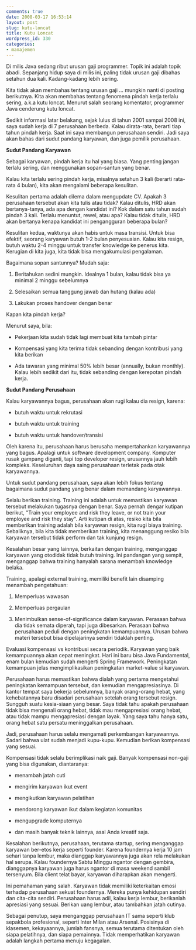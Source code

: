 ```yaml
---
comments: true
date: 2008-03-17 16:53:14
layout: post
slug: kutu-loncat
title: Kutu Loncat
wordpress_id: 330
categories:
- manajemen
---
```


Di milis Java sedang ribut urusan gaji programmer. Topik ini adalah topik abadi. Sepanjang hidup saya di milis ini, paling tidak urusan gaji dibahas setahun dua kali. Kadang-kadang lebih sering.

Kita tidak akan membahas tentang urusan gaji ... mungkin nanti di posting berikutnya. Kita akan membahas tentang fenomena pindah kerja terlalu sering, a.k.a kutu loncat. Menurut salah seorang komentator, programmer Java cenderung kutu loncat.

Sedikit informasi latar belakang, sejak lulus di tahun 2001 sampai 2008 ini, saya sudah kerja di 7 perusahaan berbeda. Kalau dirata-rata, berarti tiap tahun pindah kerja. Saat ini saya membangun perusahaan sendiri. Jadi saya akan bahas dari sudut pandang karyawan, dan juga pemilik perusahaan.

**Sudut Pandang Karyawan**

Sebagai karyawan, pindah kerja itu hal yang biasa. Yang penting jangan terlalu sering, dan menggunakan sopan-santun yang benar.

Kalau kita terlalu sering pindah kerja, misalnya setahun 3 kali (berarti rata-rata 4 bulan), kita akan mengalami beberapa kesulitan.

Kesulitan pertama adalah dilema dalam mengupdate CV. Apakah 3 perusahaan tersebut akan kita tulis atau tidak? Kalau ditulis, HRD akan bertanya-tanya, ada apa dengan kandidat ini? Kok dalam satu tahun sudah pindah 3 kali. Terlalu menuntut, rewel, atau apa?  Kalau tidak ditulis, HRD akan bertanya kenapa kandidat ini pengangguran beberapa bulan?

Kesulitan kedua, waktunya akan habis untuk masa transisi. Untuk bisa efektif, seorang karyawan butuh 1-2 bulan penyesuaian. Kalau kita resign, butuh waktu 2-4 minggu untuk transfer knowledge ke penerus kita. Kerugian di kita juga, kita tidak bisa mengakumulasi pengalaman.

Bagaimana sopan santunnya? Mudah saja:



	
  1. Beritahukan sedini mungkin. Idealnya 1 bulan, kalau tidak bisa ya minimal 2 minggu sebelumnya

	
  2. Selesaikan semua tanggung jawab dan hutang (kalau ada)

	
  3. Lakukan proses handover dengan benar


Kapan kita pindah kerja?

Menurut saya, bila:

	
  * Pekerjaan kita sudah tidak lagi membuat kita tambah pintar

	
  * Kompensasi yang kita terima tidak sebanding dengan kontribusi yang kita berikan

	
  * Ada tawaran yang minimal 50% lebih besar (annually, bukan monthly). Kalau lebih sedikit dari itu, tidak sebanding dengan kerepotan pindah kerja.


**Sudut Pandang Perusahaan**

Kalau karyawannya bagus, perusahaan akan rugi kalau dia resign, karena:



	
  * butuh waktu untuk rekrutasi

	
  * butuh waktu untuk training

	
  * butuh waktu untuk handover/transisi


Oleh karena itu, perusahaan harus berusaha mempertahankan karyawannya yang bagus. Apalagi untuk software development company. Komputer rusak gampang diganti, tapi top developer resign, urusannya jauh lebih kompleks. Keseluruhan daya saing perusahaan terletak pada otak karyawannya.

Untuk sudut pandang perusahaan, saya akan lebih fokus tentang bagaimana sudut pandang yang benar dalam memandang karyawannya.

Selalu berikan training. Training ini adalah untuk memastikan karyawan tersebut melakukan tugasnya dengan benar. Saya pernah dengar kutipan berikut, "Train your employee and risk they leave, or not train your employee and risk they stay". Arti kutipan di atas, resiko kita bila memberikan training adalah bila karyawan resign, kita rugi biaya training. Sebaliknya, bila kita tidak memberikan training, kita menanggung resiko bila karyawan tersebut tidak perform dan tak kunjung resign.

Kesalahan besar yang lainnya, berkaitan dengan training, menganggap karyawan yang otodidak tidak butuh training. Ini pandangan yang sempit, menganggap bahwa training hanyalah sarana menambah knowledge belaka.

Training, apalagi external training, memiliki benefit lain disamping menambah pengetahuan:

	
  1. Memperluas wawasan

	
  2. Memperluas pergaulan

	
  3. Menimbulkan sense-of-significance dalam karyawan. Perasaan bahwa dia tidak semata diperah, tapi juga dibesarkan. Perasaan bahwa perusahaan peduli dengan peningkatan kemampuannya. Urusan bahwa materi tersebut bisa dipelajarinya sendiri tidaklah penting.


Evaluasi kompensasi vs kontribusi secara periodik. Karyawan yang baik kemampuannya akan cepat meningkat. Hari ini baru bisa Java Fundamental, enam bulan kemudian sudah mengerti Spring Framework. Peningkatan kemampuan jelas mengimplikasikan peningkatan market-value si karyawan.

Perusahaan harus memastikan bahwa dialah yang pertama mengetahui peningkatan kemampuan tersebut, dan kemudian mengapresiasinya. Di kantor tempat saya bekerja sebelumnya, banyak orang-orang hebat, yang kehebatannya baru disadari perusahaan setelah orang tersebut resign. Sungguh suatu kesia-siaan yang besar. Saya tidak tahu apakah perusahaan tidak bisa mengenali orang hebat, tidak mau mengapresiasi orang hebat, atau tidak mampu mengapresiasi dengan layak. Yang saya tahu hanya satu, orang hebat satu persatu meninggalkan perusahaan.

Jadi, perusahaan harus selalu mengamati perkembangan karyawannya. Sadari bahwa ulat sudah menjadi kupu-kupu. Kemudian berikan kompensasi yang sesuai.

Kompensasi tidak selalu berimplikasi naik gaji. Banyak kompensasi non-gaji yang bisa digunakan, diantaranya:

	
  * menambah jatah cuti

	
  * mengirim karyawan ikut event

	
  * mengikutkan karyawan pelatihan

	
  * mendorong karyawan ikut dalam kegiatan komunitas

	
  * mengupgrade komputernya

	
  * dan masih banyak teknik lainnya, asal Anda kreatif saja.


Kesalahan berikutnya, perusahaan, terutama startup, sering menganggap karyawan ber-etos kerja seperti founder. Karena foundernya kerja 10 jam sehari tanpa lembur, maka dianggap karyawannya juga akan rela melakukan hal serupa. Kalau foundernya Sabtu Minggu ngantor dengan gembira, dianggapnya karyawan juga harus ngantor di masa weekend sambil tersenyum. Bila client telat bayar, karyawan diharapkan akan mengerti.

Ini pemahaman yang salah. Karyawan tidak memiliki keterkaitan emosi terhadap perusahaan sekuat foundernya. Mereka punya kehidupan sendiri dan cita-cita sendiri. Perusahaan harus adil, kalau kerja lembur, berikanlah apresiasi yang sesuai. Berikan uang lembur, atau tambahkan jatah cutinya.

Sebagai penutup, saya menganggap perusahaan IT sama seperti klub sepakbola profesional, seperti Inter Milan atau Arsenal. Posisinya di klasemen, kekayaannya, jumlah fansnya, semua terutama ditentukan oleh siapa pelatihnya, dan siapa pemainnya. Tidak memperhatikan karyawan adalah langkah pertama menuju kegagalan.
